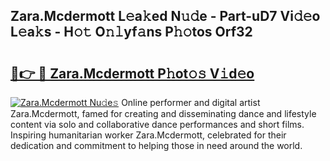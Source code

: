 ## Zara.Mcdermott L𝚎a𝚔ed N𝚞𝚍e - Part-uD7 Vi𝚍𝚎o L𝚎a𝚔s - H𝚘𝚝 O𝚗𝚕yf𝚊ns P𝚑𝚘tos Orf32

# <h2><a href="http://kf0eamv.oniu.top/?m=Zara.Mcdermott">🔗👉 🔴 Zara.Mcdermott P𝚑ot𝚘𝚜 V𝚒d𝚎o</a></h2>

[![Zara.Mcdermott Nu𝚍e𝚜](https://i.imgur.com/0qMVB7G.gif)](http://kf0eamv.oniu.top/?m=Zara.Mcdermott)
Online performer and digital artist Zara.Mcdermott, famed for creating and disseminating dance and lifestyle content via solo and collaborative dance performances and short films. Inspiring humanitarian worker Zara.Mcdermott, celebrated for their dedication and commitment to helping those in need around the world.  
